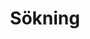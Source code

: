 ---
title: "Sökning"
layout: "search" # is necessary
summary: "search"
placeholder: "placeholder text in search input box"
---